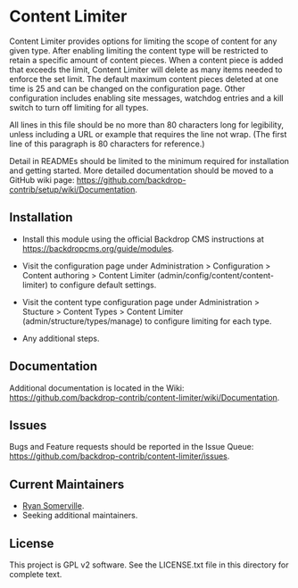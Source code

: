 Content Limiter
======================
Content Limiter provides options for limiting the scope of content for any given type. 
After enabling limiting the content type will be restricted to retain a specific amount 
of content pieces. When a content piece is added that exceeds the limit, Content Limiter 
will delete as many items needed to enforce the set limit. The default maximum content 
pieces deleted at one time is 25 and can be changed on the configuration page. Other 
configuration includes enabling site messages, watchdog entries and a kill switch to turn 
off limiting for all types.

All lines in this file should be no more than 80 characters long for legibility,
unless including a URL or example that requires the line not wrap. (The first
line of this paragraph is 80 characters for reference.)

Detail in READMEs should be limited to the minimum required for installation and
getting started. More detailed documentation should be moved to a GitHub wiki
page: https://github.com/backdrop-contrib/setup/wiki/Documentation.

Installation
------------

- Install this module using the official Backdrop CMS instructions at
  https://backdropcms.org/guide/modules.

- Visit the configuration page under Administration > Configuration > Content authoring >
  Content Limiter (admin/config/content/content-limiter) to configure default settings.
  
- Visit the content type configuration page under Administration > Stucture > Content Types >
  Content Limiter (admin/structure/types/manage) to configure limiting for each type.

- Any additional steps.

Documentation
-------------

Additional documentation is located in the Wiki:
https://github.com/backdrop-contrib/content-limiter/wiki/Documentation.

Issues
------

Bugs and Feature requests should be reported in the Issue Queue:
https://github.com/backdrop-contrib/content-limiter/issues.

Current Maintainers
-------------------

- [Ryan Somerville](https://github.com/allsite).
- Seeking additional maintainers.

License
-------

This project is GPL v2 software. 
See the LICENSE.txt file in this directory for complete text.
